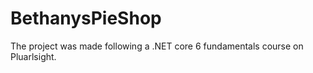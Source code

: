# BethanysPieShop
The project was made following a .NET core 6 fundamentals  course on Pluarlsight.
